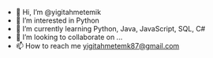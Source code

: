 - 👋 Hi, I’m @yigitahmetemik
- 👀 I’m interested in Python
- 🌱 I’m currently learning Python, Java, JavaScript, SQL, C#
- 💞️ I’m looking to collaborate on ...
- 📫 How to reach me yigitahmetemk87@gmail.com

<!---
yigitahmetemik/yigitahmetemik is a ✨ special ✨ repository because its `README.md` (this file) appears on your GitHub profile.
You can click the Preview link to take a look at your changes.
--->
